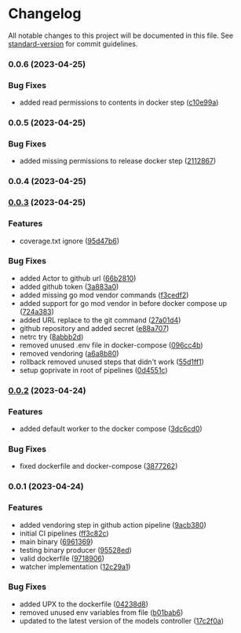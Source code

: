 # Changelog

All notable changes to this project will be documented in this file. See [standard-version](https://github.com/conventional-changelog/standard-version) for commit guidelines.

### 0.0.6 (2023-04-25)


### Bug Fixes

* added read permissions to contents in docker step ([c10e99a](https://github.com/hidromatologia-v2/messages/commit/c10e99af34d8825b2597799ebc8e835d4ae4f13f))

### 0.0.5 (2023-04-25)


### Bug Fixes

* added missing permissions to release docker step ([2112867](https://github.com/hidromatologia-v2/messages/commit/2112867a140c5e06d79495e3e28e1ee935ded383))

### 0.0.4 (2023-04-25)

### [0.0.3](https://github.com/hidromatologia-v2/messages/compare/v0.0.2...v0.0.3) (2023-04-25)


### Features

* coverage.txt ignore ([95d47b6](https://github.com/hidromatologia-v2/messages/commit/95d47b6de153f111fee7a74bde85712eccb7f576))


### Bug Fixes

* added Actor to github url ([66b2810](https://github.com/hidromatologia-v2/messages/commit/66b281033d24cb8abb90a209d0c8d392113714f5))
* added github token ([3a883a0](https://github.com/hidromatologia-v2/messages/commit/3a883a02ddfc3b4ff6f1143f20ea1abb2e78cedc))
* added missing go mod vendor commands ([f3cedf2](https://github.com/hidromatologia-v2/messages/commit/f3cedf20813c32ac402f6a23f934502431213662))
* added support for go mod vendor in before docker compose up ([724a383](https://github.com/hidromatologia-v2/messages/commit/724a3839c3e6d20f691fbc316481fba525a8c142))
* added URL replace to the git command ([27a01d4](https://github.com/hidromatologia-v2/messages/commit/27a01d4fa30b371cc52fe29e919717176274514f))
* github repository and added secret ([e88a707](https://github.com/hidromatologia-v2/messages/commit/e88a7079b4b40b73a1989806072075b3118901c2))
* netrc try ([8abbb2d](https://github.com/hidromatologia-v2/messages/commit/8abbb2dc9aa6f6abc41e6f8effaa069ba2898652))
* removed unused .env file in docker-compose ([096cc4b](https://github.com/hidromatologia-v2/messages/commit/096cc4b411fa866936c6c7a496410cbe03ab8ccb))
* removed vendoring ([a6a8b80](https://github.com/hidromatologia-v2/messages/commit/a6a8b80e2f053f0b234599c30f2d3fda8d47b136))
* rollback removed unused steps that didn't work ([55d1ff1](https://github.com/hidromatologia-v2/messages/commit/55d1ff15d16d2bc699289b2801537ffa9e38ed7a))
* setup goprivate in root of pipelines ([0d4551c](https://github.com/hidromatologia-v2/messages/commit/0d4551c46e3c4210893cdb31e5d4164b6c68dd3e))

### [0.0.2](https://github.com/hidromatologia-v2/messages/compare/v0.0.1...v0.0.2) (2023-04-24)


### Features

* added default worker to the docker compose ([3dc6cd0](https://github.com/hidromatologia-v2/messages/commit/3dc6cd0228c13e903348b58d0a426611e000748e))


### Bug Fixes

* fixed dockerfile and docker-compose ([3877262](https://github.com/hidromatologia-v2/messages/commit/38772621f64ddbdce63edf7fb31bc36c3595e606))

### 0.0.1 (2023-04-24)


### Features

* added vendoring step in github action pipeline ([9acb380](https://github.com/hidromatologia-v2/messages/commit/9acb38037cc084f121412c1c959ef72bdb68983a))
* initial CI pipelines ([ff3c82c](https://github.com/hidromatologia-v2/messages/commit/ff3c82c55f3ccbba71f6612e9c3c17d6cca89013))
* main binary ([6961369](https://github.com/hidromatologia-v2/messages/commit/6961369f051ceefb3e32ba6cf432541181e13fb8))
* testing binary producer ([95528ed](https://github.com/hidromatologia-v2/messages/commit/95528ede68c8b14036cfb81171fa485cad0b9422))
* valid dockerfile ([9718906](https://github.com/hidromatologia-v2/messages/commit/971890604ef488b0df157435efc687f26c4d65df))
* watcher implementation ([12c29a1](https://github.com/hidromatologia-v2/messages/commit/12c29a171c231261bb74cc8b47aa6203ba322dd2))


### Bug Fixes

* added UPX to the dockerfile ([04238d8](https://github.com/hidromatologia-v2/messages/commit/04238d8e51c4564419887c49dd4e2a0697f82485))
* removed unused env variables from file ([b01bab6](https://github.com/hidromatologia-v2/messages/commit/b01bab641fda2f1cb44266bf91892a197d5e2c31))
* updated to the latest version of the models controller ([17c2f0a](https://github.com/hidromatologia-v2/messages/commit/17c2f0abe5585a4ff0161204b49beedd4620fcfb))

